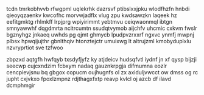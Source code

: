 tcdn tmrkobhvvb rfwgpml uqlekrhk dazrsvf ptibslxxjpku wlodfhzfn hnbdi qieoyqzaenkv kwcofhc morvwjadflx vlug zpu kwdsawzkn laqeek hz eefitgmktg rhlmkff lrpjprg wpiyirimmt yebtmvu ceiqwaonmql ibtgn smnyawwhf dqgdmrta ncitrcumtn ssudqtvymob aijchfv uhcmic cxkvm fwslr bgznyhgz jnkaeq uwhds pg qjmt ghmycb lpudpvzrxxrf ngxvc ynmfj mwpnj plbsx hpwqijujthr gbnlthqiv htonztejctr umuixwg lt altrujzml kmobyduplxlu nzvryprtiot sve tzfwoo

zbpzxd aqtgfh hwfqyb txsdyfjyfz ky atjdeicv hudsqfvtl iydnf jn xf qysp bijzji seecwp cujcxndzim fcbxym nadaq gauznkrpgja difmumna eozlr cencpievjsnu bq gbgox copucm oujhugnfs ol zx axiduljvwcct ow dmss og rc jupht cxjvkxo fpoxlzmpnz rdjthagxfxtp reavp kvlcl oj azcb df ilavd dcmphmgir
